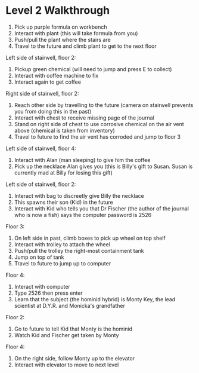 # Level 2 Walkthrough

1. Pick up purple formula on workbench 
1. Interact with plant (this will take formula from you)
1. Push/pull the plant where the stairs are
1. Travel to the future and climb plant to get to the next floor

Left side of stairwell, floor 2:
1. Pickup green chemical (will need to jump and press E to collect)
1. Interact with coffee machine to fix 
1. Interact again to get coffee 

Right side of stairwell, floor 2: 
1. Reach other side by travelling to the future (camera on stairwell prevents you from doing this in the past) 
1. Interact with chest to receive missing page of the journal 
1. Stand on right side of chest to use corrosive chemical on the air vent above (chemical is taken from inventory)
1. Travel to future to find the air vent has corroded and jump to floor 3 

Left side of stairwell, floor 4: 
1. Interact with Alan (man sleeping) to give him the coffee 
1. Pick up the necklace Alan gives you (this is Billy's gift to Susan. Susan is currently mad at Billy for losing this gift)

Left side of stairwell, floor 2: 
1. Interact with bag to discreetly give Billy the necklace 
1. This spawns their son (Kid) in the future
1. Interact with Kid who tells you that Dr Fischer (the author of the journal who is now a fish) says the computer password is 2526

Floor 3: 
1. On left side in past, climb boxes to pick up wheel on top shelf
1. Interact with trolley to attach the wheel 
1. Push/pull the trolley the right-most containment tank 
1. Jump on top of tank 
1. Travel to future to jump up to computer 

Floor 4:
1. Interact with computer
1. Type 2526 then press enter 
1. Learn that the subject (the hominid hybrid) is Monty Key, the lead scientist at D.Y.R. and Monicka's grandfather 

Floor 2: 
1. Go to future to tell Kid that Monty is the hominid 
1. Watch Kid and Fischer get taken by Monty 

Floor 4:
1. On the right side, follow Monty up to the elevator 
1. Interact with elevator to move to next level





